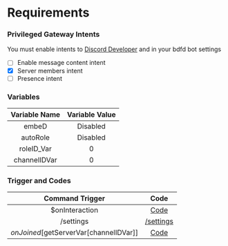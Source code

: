 # Requirements #
### Privileged Gateway Intents ###
You must enable intents to [Discord Developer](https://discord.com/developers/applications) and in your bdfd bot settings

- [ ] Enable message content intent
- [x] Server members intent
- [ ] Presence intent

### Variables ###
| Variable Name | Variable Value |
| :-: | :-: |
| embeD | Disabled |
| autoRole | Disabled |
| roleID_Var | 0 |
| channelIDVar | 0 |

### Trigger and Codes ###
| Command Trigger | Code |
| :-:| :-: |
| $onInteraction | [Code](https://youtube.com) |
| /settings | [/settings](https://youtube.com) |
| $onJoined[$getServerVar[channelIDVar]] | [Code](https://youtube.com) |
